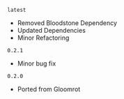 `latest`
- Removed Bloodstone Dependency
- Updated Dependencies
- Minor Refactoring

`0.2.1`
- Minor bug fix

`0.2.0`
- Ported from Gloomrot